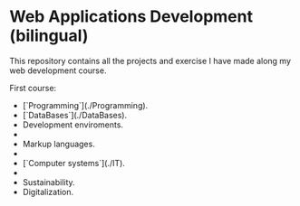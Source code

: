 # Web Applications Development (bilingual)

This repository contains all the projects and exercise I have made along my web development course.<br>

First course:
<ul>
	<li>[`Programming`](./Programming).</li>
	<li>[`DataBases`](./DataBases).</`li>
	<li>Development enviroments.<li>
	<li>Markup languages.<li>
	<li>[`Computer systems`](./IT).<li>
	<li>Sustainability.</li>
	<li>Digitalization.</li>
</ul>

